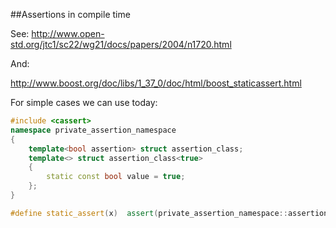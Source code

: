 ##Assertions in compile time

See:
http://www.open-std.org/jtc1/sc22/wg21/docs/papers/2004/n1720.html 

And:

http://www.boost.org/doc/libs/1_37_0/doc/html/boost_staticassert.html

For simple cases we can use today:

```cpp
#include <cassert>
namespace private_assertion_namespace
{
    template<bool assertion> struct assertion_class;
    template<> struct assertion_class<true>
    {
        static const bool value = true;
    };
}

#define static_assert(x)  assert(private_assertion_namespace::assertion_class<(x)>::value);

```

